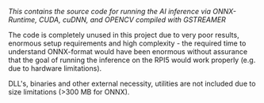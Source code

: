 *This contains the source code for running the AI inference via ONNX-Runtime, CUDA, cuDNN, and OPENCV compiled with GSTREAMER*

The code is completely unused in this project due to very poor results, enormous setup requirements and high complexity - the required time to understand ONNX-format would have been enormous without assurance that the goal of running the inference on the RPI5 would work properly (e.g. due to hardware limitations).

DLL's, binaries and other external necessity, utilities are not included due to size limitations (>300 MB for ONNX).